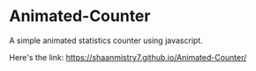 # Animated-Counter
A simple animated statistics counter using javascript.

Here's the link: https://shaanmistry7.github.io/Animated-Counter/
